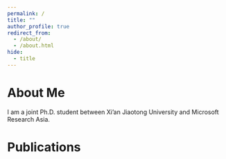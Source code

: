 ```yaml
---
permalink: /
title: ""
author_profile: true
redirect_from: 
  - /about/
  - /about.html
hide:
  - title
---
```


<span class='anchor' id='about-me'></span>

About Me
======
I am a joint Ph.D. student between Xi’an Jiaotong University and Microsoft Research Asia.

<span class='anchor' id='publications'></span>

Publications
======
